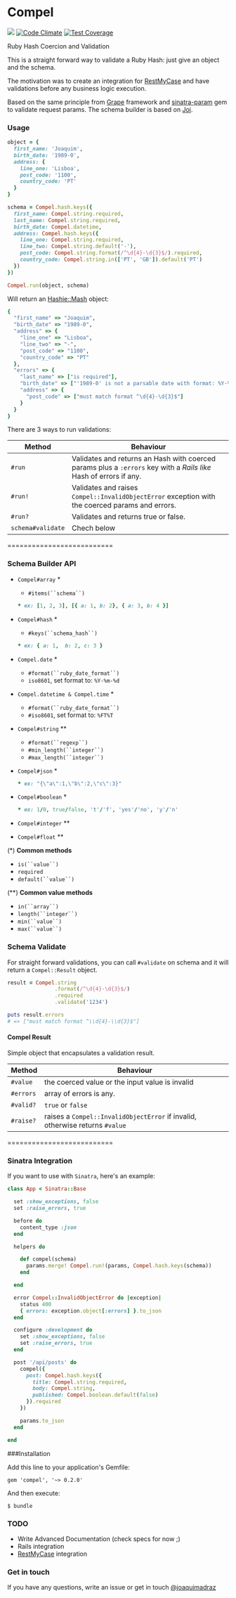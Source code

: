 Compel
==========================
![](https://travis-ci.org/joaquimadraz/compel.svg)
[![Code Climate](https://codeclimate.com/github/joaquimadraz/compel/badges/gpa.svg)](https://codeclimate.com/github/joaquimadraz/compel)
[![Test Coverage](https://codeclimate.com/github/joaquimadraz/compel/badges/coverage.svg)](https://codeclimate.com/github/joaquimadraz/compel/coverage)

Ruby Hash Coercion and Validation

This is a straight forward way to validate a Ruby Hash: just give an object and the schema.

The motivation was to create an integration for [RestMyCase](https://github.com/goncalvesjoao/rest_my_case) and have validations before any business logic execution.

Based on the same principle from [Grape](https://github.com/ruby-grape/grape) framework and [sinatra-param](https://github.com/mattt/sinatra-param) gem to validate request params. The schema builder is based on [Joi](https://github.com/hapijs/joi).

### Usage

```ruby
object = {
  first_name: 'Joaquim',
  birth_date: '1989-0',
  address: {
    line_one: 'Lisboa',
    post_code: '1100',
    country_code: 'PT'
  }
}

schema = Compel.hash.keys({
  first_name: Compel.string.required,
  last_name: Compel.string.required,
  birth_date: Compel.datetime,
  address: Compel.hash.keys({
    line_one: Compel.string.required,
    line_two: Compel.string.default('-'),
    post_code: Compel.string.format(/^\d{4}-\d{3}$/).required,
    country_code: Compel.string.in(['PT', 'GB']).default('PT')
  })
})

Compel.run(object, schema)
```

Will return an [Hashie::Mash](https://github.com/intridea/hashie) object:

```ruby
{
  "first_name" => "Joaquim",
  "birth_date" => "1989-0",
  "address" => {
    "line_one" => "Lisboa",
    "line_two" => "-",
    "post_code" => "1100",
    "country_code" => "PT"
  },
  "errors" => {
    "last_name" => ["is required"],
    "birth_date" => ["'1989-0' is not a parsable date with format: %Y-%m-%d"],
    "address" => {
      "post_code" => ["must match format ^\d{4}-\d{3}$"]
    }
  }
}
```

There are 3 ways to run validations:

Method  | Behaviour
------------- | -------------
`#run`  | Validates and returns an Hash with coerced params plus a `:errors` key with a _Rails like_ Hash of errors if any.
`#run!` | Validates and raises `Compel::InvalidObjectError` exception with the coerced params and errors.
`#run?` | Validates and returns true or false.
`schema#validate` | Chech below

==========================

### Schema Builder API
- `Compel#array` *
  - `#items(``schema``)`
  ```ruby
  * ex: [1, 2, 3], [{ a: 1, b: 2}, { a: 3, b: 4 }]
  ```

- `Compel#hash` *
  - `#keys(``schema_hash``)`
  ```ruby
  * ex: { a: 1,  b: 2, c: 3 }
  ```

- `Compel.date` *
  - `#format(``ruby_date_format``)`
  - `iso8601`, set format to: `%Y-%m-%d`

- `Compel.datetime & Compel.time` *
  - `#format(``ruby_date_format``)`
  - `#iso8601`, set format to: `%FT%T`

- `Compel#string` **
  - `#format(``regexp``)` 
  - `#min_length(``integer``)`
  - `#max_length(``integer``)`

- `Compel#json` *
  ```ruby
  * ex: "{\"a\":1,\"b\":2,\"c\":3}"
  ```

- `Compel#boolean` *
  ```ruby
  * ex: 1/0, true/false, 't'/'f', 'yes'/'no', 'y'/'n'
  ```
  
- `Compel#integer` **

- `Compel#float` **

(\*) **Common methods**
  - `is(``value``)`
  - `required`
  - `default(``value``)`

(\*\*) **Common value methods**
  - `in(``array``)`
  - `length(``integer``)`
  - `min(``value``)`
  - `max(``value``)`


### Schema Validate

For straight forward validations, you can call `#validate` on schema and it will return a `Compel::Result` object.

```ruby
result = Compel.string
               .format(/^\d{4}-\d{3}$/)
               .required
               .validate('1234')

puts result.errors
# => ["must match format ^\\d{4}-\\d{3}$"]
```

#### Compel Result

Simple object that encapsulates a validation result.

Method  | Behaviour
------------- | -------------
`#value`  | the coerced value or the input value is invalid
`#errors` | array of errors is any.
`#valid?` | `true` or `false`
`#raise?` | raises a `Compel::InvalidObjectError` if invalid, otherwise returns `#value`

==========================

### Sinatra Integration

If you want to use with `Sinatra`, here's an example:

```ruby
class App < Sinatra::Base

  set :show_exceptions, false
  set :raise_errors, true

  before do
    content_type :json
  end

  helpers do

    def compel(schema)
      params.merge! Compel.run!(params, Compel.hash.keys(schema))
    end

  end

  error Compel::InvalidObjectError do |exception|
    status 400
    { errors: exception.object[:errors] }.to_json
  end

  configure :development do
    set :show_exceptions, false
    set :raise_errors, true
  end

  post '/api/posts' do
    compel({
      post: Compel.hash.keys({
        title: Compel.string.required,
        body: Compel.string,
        published: Compel.boolean.default(false)
      }).required
    })

    params.to_json
  end

end
```
###Installation

Add this line to your application's Gemfile:

    gem 'compel', '~> 0.2.0'

And then execute:

    $ bundle

### TODO

- Write Advanced Documentation (check specs for now ;)
- Rails integration
- [RestMyCase](https://github.com/goncalvesjoao/rest_my_case) integration


### Get in touch
If you have any questions, write an issue or get in touch [@joaquimadraz](https://twitter.com/joaquimadraz)

